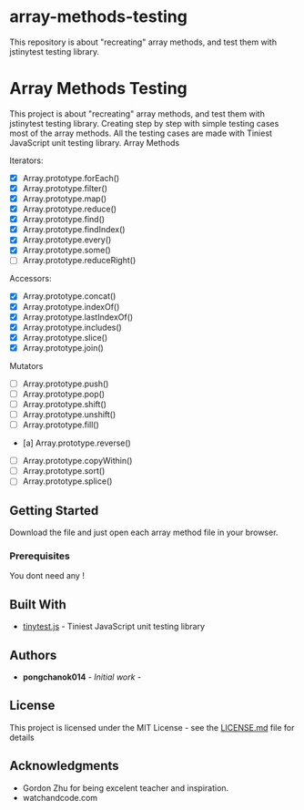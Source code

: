 # array-methods-testing

This repository is about "recreating" array methods, and test them with jstinytest testing library.

# Array Methods Testing

This project is about "recreating" array methods, and test them with jstinytest testing library. Creating step by step with simple testing cases most of the array methods. All the testing cases are made with Tiniest JavaScript unit testing library.
Array Methods

Iterators:

-   [x] Array.prototype.forEach()
-   [x] Array.prototype.filter()
-   [x] Array.prototype.map()
-   [x] Array.prototype.reduce()
-   [x] Array.prototype.find()
-   [x] Array.prototype.findIndex()
-   [x] Array.prototype.every()
-   [x] Array.prototype.some()
-   [ ] Array.prototype.reduceRight()

Accessors:

-   [x] Array.prototype.concat()
-   [x] Array.prototype.indexOf()
-   [x] Array.prototype.lastIndexOf()
-   [x] Array.prototype.includes()
-   [x] Array.prototype.slice()
-   [x] Array.prototype.join()

Mutators

-   [ ] Array.prototype.push()
-   [ ] Array.prototype.pop()
-   [ ] Array.prototype.shift()
-   [ ] Array.prototype.unshift()
-   [ ] Array.prototype.fill()
-   [a] Array.prototype.reverse()
-   [ ] Array.prototype.copyWithin()
-   [ ] Array.prototype.sort()
-   [ ] Array.prototype.splice()

## Getting Started

Download the file and just open each array method file in your browser.

### Prerequisites

You dont need any !

## Built With

-   [tinytest.js](https://github.com/gordonmzhu/jstinytest) - Tiniest JavaScript unit testing library

## Authors

-   **pongchanok014** - _Initial work_ -

## License

This project is licensed under the MIT License - see the [LICENSE.md](LICENSE.md) file for details

## Acknowledgments

-   Gordon Zhu for being excelent teacher and inspiration.
-   watchandcode.com
